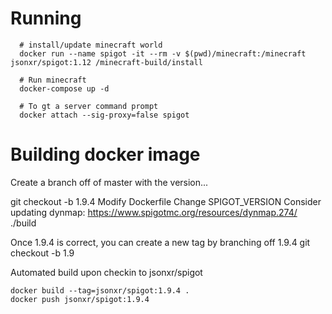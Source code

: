 # Running

      # install/update minecraft world
      docker run --name spigot -it --rm -v $(pwd)/minecraft:/minecraft jsonxr/spigot:1.12 /minecraft-build/install

      # Run minecraft
      docker-compose up -d

      # To gt a server command prompt
      docker attach --sig-proxy=false spigot

# Building docker image

Create a branch off of master with the version...

git checkout -b 1.9.4
Modify Dockerfile
Change SPIGOT_VERSION
Consider updating dynmap: https://www.spigotmc.org/resources/dynmap.274/
./build

Once 1.9.4 is correct, you can create a new tag by branching off 1.9.4
git checkout -b 1.9

Automated build upon checkin to jsonxr/spigot

    docker build --tag=jsonxr/spigot:1.9.4 .
    docker push jsonxr/spigot:1.9.4
